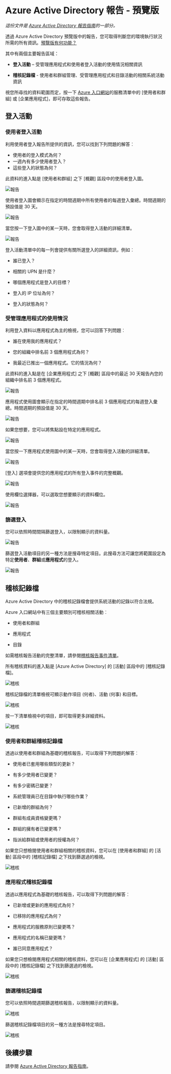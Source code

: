 <properties
   pageTitle="Azure Active Directory 報告 - 預覽版 | Microsoft Azure"
   description="列出 Azure Active Directory 預覽版的各種可用報告"
   services="active-directory"
   documentationCenter=""
   authors="markusvi"
   manager="femila"
   editor=""/>

<tags
   ms.service="active-directory"
   ms.devlang="na"
   ms.topic="get-started-article"
   ms.tgt_pltfrm="na"
   ms.workload="identity"
   ms.date="09/25/2016"
   ms.author="markvi"/>

# Azure Active Directory 報告 - 預覽版

*這份文件是 [Azure Active Directory 報告指南](active-directory-reporting-guide.md)的一部分。*

透過 Azure Active Directory 預覽版中的報告，您可取得判斷您的環境執行狀況所需的所有資訊。[預覽版有何功能？](active-directory-preview-explainer.md)

其中有兩個主要報告區域：

- **登入活動** – 受管理應用程式和使用者登入活動的使用情況相關資訊

- **稽核記錄檔** - 使用者和群組管理、受管理應用程式和目錄活動的相關系統活動資訊

視您所尋找的資料範圍而定，按一下 [Azure 入口網站](https://portal.azure.com)的服務清單中的 [使用者和群組] 或 [企業應用程式]，即可存取這些報告。

## 登入活動

### 使用者登入活動

利用使用者登入報告所提供的資訊，您可以找到下列問題的解答︰

- 使用者的登入模式為何？
- 一週內有多少使用者登入？
- 這些登入的狀態為何？

此資料的進入點是 [使用者和群組] 之下 [概觀] 區段中的使用者登入圖。

 ![報告](./media/active-directory-reporting-azure-portal/05.png "報告")

使用者登入圖會顯示在指定的時間週期中所有使用者的每週登入彙總。時間週期的預設值是 30 天。

![報告](./media/active-directory-reporting-azure-portal/02.png "報告")

當您按一下登入圖中的某一天時，您會取得登入活動的詳細清單。

![報告](./media/active-directory-reporting-azure-portal/03.png "報告")

登入活動清單中的每一列會提供有關所選登入的詳細資訊，例如︰

- 誰已登入？

- 相關的 UPN 是什麼？

- 哪個應用程式是登入的目標？

- 登入的 IP 位址為何？

- 登入的狀態為何？

### 受管理應用程式的使用情況

利用登入資料以應用程式為主的檢視，您可以回答下列問題︰

- 誰在使用我的應用程式？

- 您的組織中排名前 3 個應用程式為何？

- 我最近已推出一個應用程式。它的情況為何？


此資料的進入點是在 [企業應用程式] 之下 [概觀] 區段中的最近 30 天報告內您的組織中排名前 3 個應用程式。

 ![報告](./media/active-directory-reporting-azure-portal/06.png "報告")


應用程式使用圖會顯示在指定的時間週期中排名前 3 個應用程式的每週登入彙總。時間週期的預設值是 30 天。

![報告](./media/active-directory-reporting-azure-portal/78.png "報告")

如果您想要，您可以將焦點設在特定的應用程式。

![報告](./media/active-directory-reporting-azure-portal/single_spp_usage_graph.png "報告")


當您按一下應用程式使用圖中的某一天時，您會取得登入活動的詳細清單。


![報告](./media/active-directory-reporting-azure-portal/top_app_sign_ins.png "報告")



[登入] 選項會提供您的應用程式的所有登入事件的完整概觀。

![報告](./media/active-directory-reporting-azure-portal/85.png "報告")

使用欄位選擇器，可以選取您想要顯示的資料欄位。

![報告](./media/active-directory-reporting-azure-portal/column_chooser.png "報告")



### 篩選登入

您可以依照時間間隔篩選登入，以限制顯示的資料量。

![報告](./media/active-directory-reporting-azure-portal/927.png "報告")


篩選登入活動項目的另一種方法是搜尋特定項目。此搜尋方法可讓您將範圍設定為特定**使用者**、**群組**或**應用程式**的登入。


![報告](./media/active-directory-reporting-azure-portal/84.png "報告")

## 稽核記錄檔

Azure Active Directory 中的稽核記錄檔會提供系統活動的記錄以符合法規。

Azure 入口網站中有三個主要類別可稽核相關活動︰

- 使用者和群組

- 應用程式

- 目錄


如需稽核報告活動的完整清單，請參閱[稽核報告事件清單](active-directory-reporting-audit-events.md#list-of-audit-report-events)。


所有稽核資料的進入點是 [Azure Active Directory] 的 [活動] 區段中的 [稽核記錄檔]。


![稽核](./media/active-directory-reporting-azure-portal/61.png "稽核")


稽核記錄檔的清單檢視可顯示動作項目 (何者)、活動 (何事) 和目標。


![稽核](./media/active-directory-reporting-azure-portal/345.png "稽核")


按一下清單檢視中的項目，即可取得更多詳細資料。

![稽核](./media/active-directory-reporting-azure-portal/873.png "稽核")




### 使用者和群組稽核記錄檔


透過以使用者和群組為基礎的稽核報告，可以取得下列問題的解答︰

- 使用者已套用哪些類型的更新？

- 有多少使用者已變更？

- 有多少密碼已變更？

- 系統管理員已在目錄中執行哪些作業？

- 已新增的群組為何？

- 群組有成員資格變更嗎？

- 群組的擁有者已變更嗎？

- 指派給群組或使用者的授權為何？


如果您只想檢閱使用者和群組相關的稽核資料，您可以在 [使用者和群組] 的 [活動] 區段中的 [稽核記錄檔] 之下找到篩選過的檢視。


![稽核](./media/active-directory-reporting-azure-portal/93.png "稽核")


### 應用程式稽核記錄檔

透過以應用程式為基礎的稽核報告，可以取得下列問題的解答︰

- 已新增或更新的應用程式為何？

- 已移除的應用程式為何？

- 應用程式的服務原則已變更嗎？

- 應用程式的名稱已變更嗎？

- 誰已同意應用程式？


如果您只想檢閱應用程式相關的稽核資料，您可以在 [企業應用程式] 的 [活動] 區段中的 [稽核記錄檔] 之下找到篩選過的檢視。


![稽核](./media/active-directory-reporting-azure-portal/134.png "稽核")


### 篩選稽核記錄檔

您可以依照時間週期篩選稽核報告，以限制顯示的資料量。

![稽核](./media/active-directory-reporting-azure-portal/324.png "稽核")

篩選稽核記錄檔項目的另一種方法是搜尋特定項目。

![稽核](./media/active-directory-reporting-azure-portal/237.png "稽核")

## 後續步驟

請參閱 [Azure Active Directory 報告指南](active-directory-reporting-guide.md)。

<!---HONumber=AcomDC_0928_2016-->
